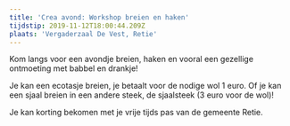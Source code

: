 ```yaml
---
title: 'Crea avond: Workshop breien en haken'
tijdstip: 2019-11-12T18:00:44.209Z
plaats: 'Vergaderzaal De Vest, Retie'
---
```

Kom langs voor een avondje breien, haken en vooral een gezellige ontmoeting met babbel en drankje! 

Je kan een ecotasje breien, je betaalt voor de nodige wol 1 euro. Of je kan een sjaal breien in een andere steek, de sjaalsteek (3 euro voor de wol)! 

Je kan korting bekomen met je vrije tijds pas van de gemeente Retie.
